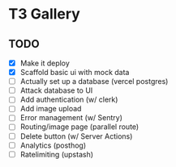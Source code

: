 # T3 Gallery

## TODO

- [x] Make it deploy
- [x] Scaffold basic ui with mock data
- [ ] Actually set up a database (vercel postgres)
- [ ] Attack database to UI
- [ ] Add authentication (w/ clerk)
- [ ] Add image upload
- [ ] Error management (w/ Sentry)
- [ ] Routing/image page (parallel route)
- [ ] Delete button (w/ Server Actions)
- [ ] Analytics (posthog)
- [ ] Ratelimiting (upstash)
